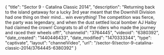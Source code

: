 {
    "title": "Sector 9 - Catalina Classic 2014",
    "description": "Returning back to the island getaway for a lucky 3rd year meant that the Downhill Division had one thing on their mind... win everything! The competition was fierce, the party was legendary, and when the dust settled local bomber AJ Haiby had claimed the crown! Congrats to all of the riders who made the journey and raced their wheels off!",
    "channelid": "3764445",
    "videoid": "6380392",
    "date_created": "1440446433",
    "date_modified": "1470333344",
    "type": "captivate",
    "layout": "channelVideo",
    "url": "\/sector-9\/sector-9-catalina-classic-2014\/3764445-6380392"
}